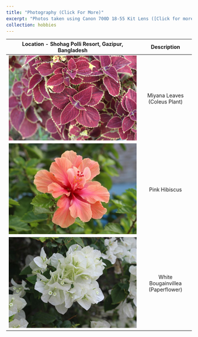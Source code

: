 ```yaml
---
title: "Photography (Click For More)"
excerpt: "Photos taken using Canon 700D 18-55 Kit Lens ([Click for more](https://abdulhamidrumman.github.io/hobbies/hobbies-2/)) <br/> <img src='/images/photography/photo1.jpg' width='600px' height='360px'>"
collection: hobbies
---
```

Location - Shohag Polli Resort, Gazipur, Bangladesh | Description
:-----------------------------:|:------------------------------------:
![Photo1](/images/photography/photo1.jpg) | Miyana Leaves (Coleus Plant)
![Flower1](/images/photography/flower1.jpg) | Pink Hibiscus
![Flower2](/images/photography/flower2.jpg) | White Bougainvillea (Paperflower)
